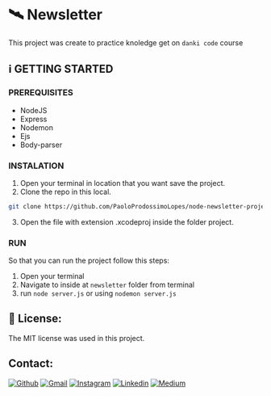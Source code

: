 # 🛰 Newsletter
This project was create to practice knoledge get on  `danki code` course

## ℹ️  GETTING STARTED
### PREREQUISITES 
- NodeJS
- Express
- Nodemon
- Ejs
- Body-parser

### INSTALATION
1. Open your terminal in location that you want save the project.
2. Clone the repo in this local.
```sh
git clone https://github.com/PaoloProdossimoLopes/node-newsletter-project.git
```
3. Open the file with extension .xcodeproj inside the folder project.
   
### RUN
So that you can run the project follow this steps:
1. Open your terminal
2. Navigate to inside at `newsletter` folder from terminal
2. run `node server.js` or using `nodemon server.js`


## 📃 License:
The MIT license was used in this project.

## Contact:
[![Github](https://img.shields.io/badge/GitHub-black?style=for-the-badge&logo=github&logoColor=white)](https://github.com/PaoloProdossimoLopes)
[![Gmail](https://img.shields.io/badge/Gmail-black?style=for-the-badge&logo=gmail&logoColor=white)](mailto:paolo.prodossimo.lopes@gmail.com)
[![Instagram](https://img.shields.io/badge/Instagram-black?style=for-the-badge&logo=instagram&logoColor=white)](https://www.instagram.com/ios.dev.br/)
[![Linkedin](https://img.shields.io/badge/LinkedIn-black?style=for-the-badge&logo=linkedin&logoColor=white)](https://www.linkedin.com/in/paoloprodossimolopes/)
[![Medium](https://img.shields.io/badge/Medium-black?style=for-the-badge&logo=medium&logoColor=white)](https://medium.com/@pprodossimo)
